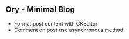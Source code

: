 ## Ory - Minimal Blog

- Format post content with CKEditor
- Comment on post use asynchronous method